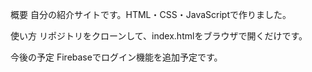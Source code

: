 概要
自分の紹介サイトです。HTML・CSS・JavaScriptで作りました。

使い方
リポジトリをクローンして、index.htmlをブラウザで開くだけです。

今後の予定
Firebaseでログイン機能を追加予定です。
